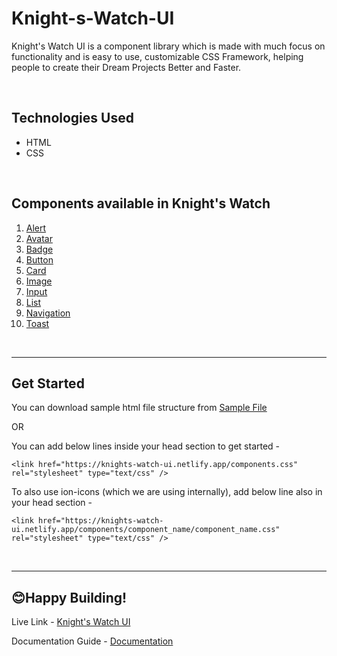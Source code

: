 # Knight-s-Watch-UI

Knight's Watch UI is a component library which is made with much focus on functionality and is easy to use, customizable CSS Framework, helping people to create their Dream Projects Better and Faster.

<br>

## Technologies Used 

- HTML
- CSS
<br>

## Components available in Knight's Watch

1. [Alert](https://knights-watch-ui.netlify.app/components/alert/alert.html)
2. [Avatar](https://knights-watch-ui.netlify.app/components/avatar/avatar.html)
3. [Badge](https://knights-watch-ui.netlify.app/components/badge/badge.html)
4. [Button](https://knights-watch-ui.netlify.app/components/button/button.html)
5. [Card](https://knights-watch-ui.netlify.app/components/card/card.html)
6. [Image](https://knights-watch-ui.netlify.app/components/image/image.html)
7. [Input](https://knights-watch-ui.netlify.app/components/input/input.html)
8. [List](https://knights-watch-ui.netlify.app/components/list/list.html)
9. [Navigation](https://knights-watch-ui.netlify.app/components/navigation/navigation.html)
10. [Toast](https://knights-watch-ui.netlify.app/components/toast/toast.html)
<br>

---

## Get Started 

You can download sample html file structure from [Sample File](https://knights-watch-ui.netlify.app/guide/getstarted/getstarted)

OR

You can add below lines inside your head section to get started - 

`<link href="https://knights-watch-ui.netlify.app/components.css" rel="stylesheet" type="text/css" />`

To also use ion-icons (which we are using internally), add below line also in your head section - 

`<link href="https://knights-watch-ui.netlify.app/components/component_name/component_name.css" rel="stylesheet" type="text/css" />`

<br>

---

## 😊Happy Building! 

Live Link - [Knight's Watch UI](https://knights-watch-ui.netlify.app)

Documentation Guide - [Documentation](https://knights-watch-ui.netlify.app/guide/getstarted/getstarted)